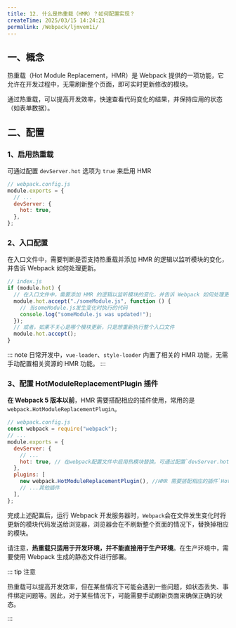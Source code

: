 ```yaml
---
title: 12. 什么是热重载（HMR）？如何配置实现？
createTime: 2025/03/15 14:24:21
permalink: /Webpack/ljmvem1i/
---
```


## 一、概念

热重载（Hot Module Replacement，HMR）是 Webpack 提供的一项功能，它允许在开发过程中，无需刷新整个页面，即可实时更新修改的模块。

通过热重载，可以提高开发效率，快速查看代码变化的结果，并保持应用的状态（如表单数据）。

## 二、配置

### 1、启用热重载

可通过配置 `devServer.hot` 选项为 `true` 来启用 HMR

```javascript
// webpack.config.js
module.exports = {
  // ...
  devServer: {
    hot: true,
  },
};
```

### 2、入口配置

在入口文件中，需要判断是否支持热重载并添加 HMR 的逻辑以监听模块的变化，并告诉 Webpack 如何处理更新。

```javascript
// index.js
if (module.hot) {
  // 在入口文件中，需要添加 HMR 的逻辑以监听模块的变化，并告诉 Webpack 如何处理更新。
  module.hot.accept("./someModule.js", function () {
    // 当someModule.js发生变化时执行的代码
    console.log("someModule.js was updated!");
  });
  // 或者，如果不关心是哪个模块更新，只是想重新执行整个入口文件
  module.hot.accept();
}
```

::: note 日常开发中，`vue-loader`、`style-loader` 内置了相关的 HMR 功能，无需手动配置相关资源的 HMR 功能。
:::

### 3、配置 HotModuleReplacementPlugin 插件

**在 Webpack 5 版本以前**，HMR 需要搭配相应的插件使用，常用的是`webpack.HotModuleReplacementPlugin`。

```javascript
// webpack.config.js
const webpack = require("webpack");
// ...
module.exports = {
  devServer: {
    // ...
    hot: true, // 在webpack配置文件中启用热模块替换。可通过配置`devServer.hot`选项为`true`来启用 HMR
  },
  plugins: [
    new webpack.HotModuleReplacementPlugin(), //HMR 需要搭配相应的插件`HotModuleReplacementPlugin`使用。
    // ...其他插件
  ],
};
```

完成上述配置后，运行 Webpack 开发服务器时，`Webpack`会在文件发生变化时将更新的模块代码发送给浏览器，浏览器会在不刷新整个页面的情况下，替换掉相应的模块。

请注意，**热重载只适用于开发环境，并不能直接用于生产环境**。在生产环境中，需要使用 Webpack 生成的静态文件进行部署。

::: tip 注意

热重载可以提高开发效率，但在某些情况下可能会遇到一些问题，如状态丢失、事件绑定问题等。因此，对于某些情况下，可能需要手动刷新页面来确保正确的状态。

:::
